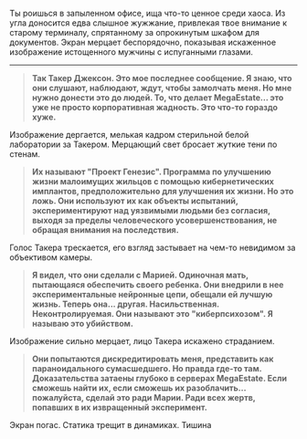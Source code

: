 Ты роишься в запыленном офисе, ища что-то ценное среди хаоса. Из угла доносится едва слышное жужжание, привлекая твое внимание к старому терминалу, спрятанному за опрокинутым шкафом для документов. Экран мерцает беспорядочно, показывая искаженное изображение истощенного мужчины с испуганными глазами.

---

> **Так Такер Джексон. Это мое последнее сообщение. Я знаю, что они слушают, наблюдают, ждут, чтобы замолчать меня. Но мне нужно донести это до людей. То, что делает MegaEstate... это уже не просто корпоративная жадность. Это что-то гораздо хуже.**

Изображение дергается, мелькая кадром стерильной белой лаборатории за Такером. Мерцающий свет бросает жуткие тени по стенам.

> **Их называют "Проект Генезис". Программа по улучшению жизни малоимущих жильцов с помощью кибернетических имплантов, предположительно для улучшения их жизни. Но это ложь. Они используют их как объекты испытаний, экспериментируют над уязвимыми людьми без согласия, выходя за пределы человеческого усовершенствования, не обращая внимания на последствия.**

Голос Такера трескается, его взгляд застывает на чем-то невидимом за объективом камеры.

> **Я видел, что они сделали с Марией. Одиночная мать, пытающаяся обеспечить своего ребенка. Они внедрили в нее экспериментальные нейронные цепи, обещали ей лучшую жизнь. Теперь она... другая. Насильственная. Неконтролируемая. Они называют это "киберпсихозом". Я называю это убийством.**

Изображение сильно мерцает, лицо Такера искажено страданием.

> **Они попытаются дискредитировать меня, представить как параноидального сумасшедшего. Но правда где-то там. Доказательства затаены глубоко в серверах MegaEstate. Если сможешь найти их, если сможешь их разоблачить... пожалуйста, сделай это ради Марии. Ради всех жертв, попавших в их извращенный эксперимент.**

Экран погас. Статика трещит в динамиках. Тишина
